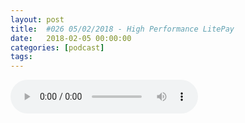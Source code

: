 ```yaml
---
layout: post
title:  #026 05/02/2018 - High Performance LitePay
date:   2018-02-05 00:00:00
categories: [podcast]
tags:
---
```

<audio src='http://feeds.soundcloud.com/stream/394674849-la-bulle-crypto-026-05022018-high-performance-litepay.mp3' auto-play='false' controls='true' />

#026 05/02/2018 - High Performance LitePay
Des questions à propos de l’épisode ? On a dit une bêtise ? Envie de partager et d’échanger ?
Rejoins nous sur notre communauté Telegram (https://t.me/joinchat/BPCby0LDFPYTUhYNDlILVg) ou par Twitter @labullecrypto.

Newsletter: Labulle crypto
https://mailchi.mp/674f3eb7f1f8/lundi-5-fvrier-le-vnzuela-prpare-son-ico


Listing
High performance Blockchain
https://twitter.com/HPB_Global 

Xtrabytes testnet  
https://community.xtrabytes.global/threads/results-of-coordinated-strike-2-and-whats-to-come.552/

Meetup
KOMODO meetup le 5 fevrier
https://twitter.com/KomodoPlatform/status/956524684698374144 

Monero meetup 
https://www.meetup.com/fr-FR/monero-los-angeles/ 

EOS developper meet up 
https://twitter.com/mithril_team/status/957884101532397568 
New york
https://twitter.com/eosnewyork/status/950532081398026240 


Iota meetup
https://image-store.slidesharecdn.com/0129e9e2-4fd4-4136-9eff-091cead658c1-original.jpeg


Fun fair COnference 
https://funfair.io/company-update-december-2017/ 

Yahoo summit with ripple
https://yahoofinanceams.splashthat.com/ 

Airdrop/fork

Flutter coin Hard fork
https://github.com/ofeefee/fluttercoin/releases/tag/v0.7.5.21-flt 

Ruppe code change
https://www.rupeeblockchain.org/ 

Hardfork ETN
https://github.com/electroneum/electroneum/issues/118
https://coinmarketcal.com/images/proof/c91556a805587cc40d9159ff4ad1789d.png


BLOC NEWS GENERAL

TRX: Pet mobile version
https://coinmarketcal.com/images/proof/98b454e32284028f0d2dcfb837855af8.png

AION: testnet release
https://blog.aion.network/testnetsignup-9031b4aa3105

Bytecoin: public beta API release
https://bytecoin.org/blog/bytecoin-2018-roadmap-1,-2-quater


Lancement de Litepay
https://twitter.com/LTCFoundation/status/943960649335492616
https://www.express.co.uk/finance/city/914028/cryptocurrency-news-litecoin-litepay-bitcoin-blockchain-ripple-ethereum-launch
https://bitinfocharts.com/comparison/litecoin-sentinusd.html


Youtube https://goo.gl/X4q3gt
Twitter twitter.com/labullecrypto 
RSS feeds.feedburner.com/labullecrypto
Telegram t.me/joinchat/BPCby0LDFPYTUhYNDlILVg
Soundcloud @la-bulle-crypto
iTunes itunes.apple.com/fr/podcast/la-bulle/id1281121446

La Bulle Crypto est un podcast purement information à propos de l’univers des crypto b  monnaies. Toutes les information fournies durant cette épisode NE SONT PAS À PRENDRE COMME DES CONSEIL D’INVESTISSEMENT. La Bulle Crypto ne fournit pas de conseils d'investissement.
